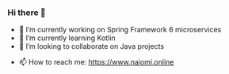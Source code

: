 ### Hi there 👋

- 🔭 I’m currently working on Spring Framework 6 microservices
- 🌱 I’m currently learning Kotlin
- 👯 I’m looking to collaborate on Java projects
<!--- 🤔 I’m looking for help with ...
- 💬 Ask me about ...
- 😄 Pronouns: ...
- ⚡ Fun fact: ...-->
- 📫 How to reach me: https://www.naiomi.online

